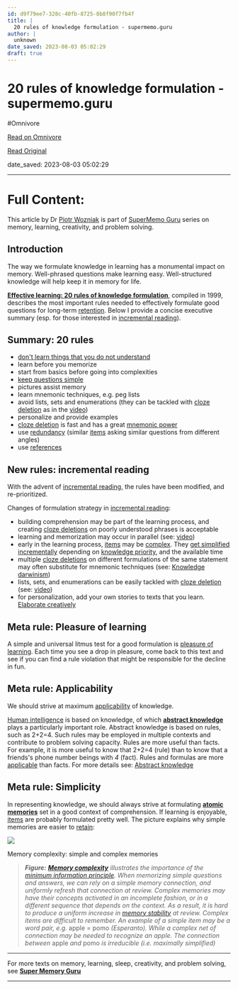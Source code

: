 ```yaml
---
id: d9f79ee7-328c-40fb-8725-8b8f90f7fb4f
title: |
  20 rules of knowledge formulation - supermemo.guru
author: |
  unknown
date_saved: 2023-08-03 05:02:29
draft: true
---
```


# 20 rules of knowledge formulation - supermemo.guru
#Omnivore

[Read on Omnivore](https://omnivore.app/me/20-rules-of-knowledge-formulation-supermemo-guru-189baa258b6)

[Read Original](https://supermemo.guru/wiki/20_rules_of_knowledge_formulation)

date_saved: 2023-08-03 05:02:29


--- 

# Full Content: 

This article by Dr [Piotr Wozniak](https://supermemo.guru/wiki/Piotr%5FWozniak "Piotr Wozniak") is part of [SuperMemo Guru](https://supermemo.guru/wiki/SuperMemo%5FGuru "SuperMemo Guru") series on memory, learning, creativity, and problem solving. 

## Introduction

The way we formulate knowledge in learning has a monumental impact on memory. Well-phrased questions make learning easy. Well-structured knowledge will help keep it in memory for life.

**[Effective learning: 20 rules of knowledge formulation](http://super-memory.com/articles/20rules.htm)**, compiled in 1999, describes the most important rules needed to effectively formulate good questions for long-term [retention](https://supermemo.guru/wiki/Retention "Retention"). Below I provide a concise executive summary (esp. for those interested in [incremental reading](https://supermemo.guru/wiki/Incremental%5Freading "Incremental reading")).

## Summary: 20 rules

* [don't learn things that you do not understand](https://supermemo.guru/wiki/Do%5Fnot%5Fmemorize%5Fbefore%5Fyou%5Funderstand "Do not memorize before you understand")
* learn before you memorize
* start from basics before going into complexities
* [keep questions simple](https://supermemo.guru/wiki/Simple%5Fquestions%5Fin%5Fspaced%5Frepetition "Simple questions in spaced repetition")
* pictures assist memory
* learn mnemonic techniques, e.g. peg lists
* avoid lists, sets and enumerations (they can be tackled with [cloze deletion](https://supermemo.guru/wiki/Cloze%5Fdeletion "Cloze deletion") as in the [video](https://www.youtube.com/watch?v=5ktH-TceHx8))
* personalize and provide examples
* [cloze deletion](https://supermemo.guru/wiki/Cloze%5Fdeletion "Cloze deletion") is fast and has a great [mnemonic power](https://supermemo.guru/wiki/Mnemonic%5Fanchor "Mnemonic anchor")
* use [redundancy](https://supermemo.guru/wiki/Redundancy "Redundancy") (similar [items](https://supermemo.guru/wiki/Item "Item") asking similar questions from different angles)
* use [references](http://help.supermemo.org/wiki/References)

## New rules: incremental reading

With the advent of [incremental reading](https://supermemo.guru/wiki/Incremental%5Freading "Incremental reading"), the rules have been modified, and re-prioritized.

Changes of formulation strategy in [incremental reading](https://supermemo.guru/wiki/Incremental%5Freading "Incremental reading"):

* building comprehension may be part of the learning process, and creating [cloze deletions](https://supermemo.guru/wiki/Cloze%5Fdeletion "Cloze deletion") on poorly understood phrases is acceptable
* learning and memorization may occur in parallel (see: [video](https://youtu.be/XRuLV2%5FA3Ts))
* early in the learning process, [items](https://supermemo.guru/wiki/Item "Item") may be [complex](https://supermemo.guru/wiki/Complexity "Complexity"). They [get simplified incrementally](https://supermemo.guru/wiki/Simple%5Fquestions%5Fin%5Fspaced%5Frepetition "Simple questions in spaced repetition") depending on [knowledge priority](https://supermemo.guru/wiki/Priority%5Fqueue "Priority queue"), and the available time
* multiple [cloze deletions](https://supermemo.guru/wiki/Cloze%5Fdeletion "Cloze deletion") on different formulations of the same statement may often substitute for mnemonic techniques (see: [Knowledge darwinism](https://supermemo.guru/wiki/Knowledge%5Fdarwinism "Knowledge darwinism"))
* lists, sets, and enumerations can be easily tackled with [cloze deletion](https://supermemo.guru/wiki/Cloze%5Fdeletion "Cloze deletion") (see: [video](https://youtu.be/AmpdWZEAX3Q))
* for personalization, add your own stories to texts that you learn. [Elaborate creatively](https://supermemo.guru/wiki/Incremental%5Fwriting "Incremental writing")

## Meta rule: Pleasure of learning

A simple and universal litmus test for a good formulation is [pleasure of learning](https://supermemo.guru/wiki/Pleasure%5Fof%5Flearning "Pleasure of learning"). Each time you see a drop in pleasure, come back to this text and see if you can find a rule violation that might be responsible for the decline in fun.

## Meta rule: Applicability

We should strive at maximum [applicability](https://supermemo.guru/wiki/Applicability "Applicability") of knowledge.

[Human intelligence](https://supermemo.guru/wiki/Simple%5Fformula%5Ffor%5Fhigh%5Fintelligence "Simple formula for high intelligence") is based on knowledge, of which **[abstract knowledge](https://supermemo.guru/wiki/Abstract%5Fknowledge "Abstract knowledge")** plays a particularly important role. Abstract knowledge is based on rules, such as 2+2=4\. Such rules may be employed in multiple contexts and contribute to problem solving capacity. Rules are more useful than facts. For example, it is more useful to know that 2+2=4 (rule) than to know that a friends's phone number beings with _4_ (fact). Rules and formulas are more [applicable](https://supermemo.guru/wiki/Applicability "Applicability") than facts. For more details see: [Abstract knowledge](https://supermemo.guru/wiki/Abstract%5Fknowledge "Abstract knowledge") 

## Meta rule: Simplicity

In representing knowledge, we should always strive at formulating **[atomic memories](https://supermemo.guru/wiki/Complexity "Complexity")** set in a good context of comprehension. If learning is enjoyable, [items](https://supermemo.guru/wiki/Item "Item") are probably formulated pretty well. The picture explains why simple memories are easier to [retain](https://supermemo.guru/wiki/Retention "Retention"):

[![](https://proxy-prod.omnivore-image-cache.app/600x520,sLekKEnnImO08pdoTD_e1vhXQlCLNkTzVELsncTi9Hx8/https://supermemo.guru/images/thumb/f/f5/Memory_complexity.png/600px-Memory_complexity.png)](https://supermemo.guru/wiki/File:Memory%5Fcomplexity.png)

Memory complexity: simple and complex memories

> _**Figure:** **[Memory complexity](https://supermemo.guru/wiki/Memory%5Fcomplexity "Memory complexity")** illustrates the importance of the [minimum information principle](https://supermemo.guru/wiki/Minimum%5Finformation%5Fprinciple "Minimum information principle"). When memorizing simple questions and answers, we can rely on a simple memory connection, and uniformly refresh that connection at review. Complex memories may have their concepts activated in an incomplete fashion, or in a different sequence that depends on the context. As a result, it is hard to produce a uniform increase in [memory stability](https://supermemo.guru/wiki/Memory%5Fstability "Memory stability") at review. Complex items are difficult to remember. An example of a simple item may be a word pair, e.g._ apple = pomo _(Esperanto). While a complex net of connection may be needed to recognize an apple. The connection between_ apple _and_ pomo _is irreducible (i.e. maximally simplified)_

---

For more texts on memory, learning, sleep, creativity, and problem solving, see **[Super Memory Guru](https://supermemo.guru/wiki/SuperMemo%5FGuru "SuperMemo Guru")**

---

